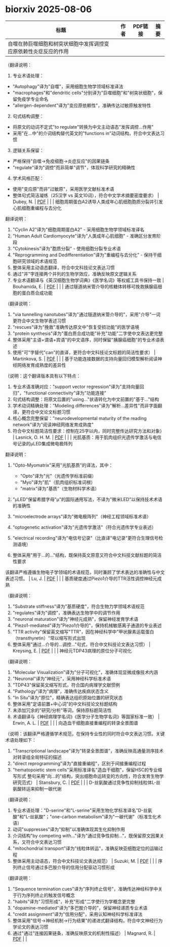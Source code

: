 # biorxiv 2025-08-06

| 标题 | 作者 | PDF链接 |  摘要 |
|------|------|--------|------|
| 自噬在肺巨噬细胞和树突状细胞中发挥调控变应原依赖性炎症反应的作用

（翻译说明：
1. 专业术语处理：
- "Autophagy"译为"自噬"，采用细胞生物学领域标准译法
- "macrophages"和"dendritic cells"分别译为"巨噬细胞"和"树突状细胞"，保留免疫学专业命名
- "allergen-dependent"译为"变应原依赖性"，准确传达过敏原触发特性

2. 句式结构调整：
- 将原文的动词不定式"to regulate"转换为中文主动语态"发挥调控...作用"
- 采用"在...中"的介词结构替代英文的"functions in"动词结构，符合中文表达习惯

3. 逻辑关系保留：
- 严格保持"自噬→免疫细胞→炎症反应"的因果链条
- "regulate"译为"调控"而非简单"调节"，体现科学研究的精确性

4. 学术风格匹配：
- 使用"变应原"而非"过敏原"，采用医学文献标准术语
- 整体句式简洁凝练（25汉字 vs 英文10词），符合中文学术摘要密度要求） | Dubey, N. | [PDF](https://doi.org/10.1101/2023.03.16.533006) |  |
| 细胞周期蛋白A2诱导人类成年心肌细胞胞质分裂并引发心肌细胞重编程与去分化

翻译说明：
1. "Cyclin A2"译为"细胞周期蛋白A2" - 采用细胞生物学领域标准译名
2. "Human Adult Cardiomyocyte"译为"人类成年心肌细胞" - 准确区分发育阶段
3. "Cytokinesis"译为"胞质分裂" - 使用细胞分裂专业术语
4. "Reprogramming and Dedifferentiation"译为"重编程与去分化" - 保持干细胞研究领域的术语规范
5. 整体采用主动语态翻译，符合中文科技论文表达习惯
6. 通过"并"字连接两个并列的生物学效应，准确反映原文逻辑关系
7. 专业术语翻译与《英汉细胞生物学词典》《医学名词》等权威工具书保持一致 | Bouhamida, E. | [PDF](https://doi.org/10.1101/2024.03.01.583057) |  |
| 通过隧道纳米管介导的核糖体转移可挽救胰腺癌细胞的蛋白质合成功能

（翻译说明：
1. "via tunnelling nanotubes"译为"通过隧道纳米管介导的"，采用"介导"一词更符合中文生物学表述习惯
2. "rescues"译为"挽救"准确传达原文中"恢复受损功能"的医学语境
3. "protein synthesis"译为"蛋白质合成功能"补充"功能"二字使中文表达更完整
4. 整体采用"主语+谓语+宾语"的中文语序，同时保留"胰腺癌细胞"的专业术语表述
5. 使用"可"字替代"can"的直译，更符合中文科技论文标题的简洁性要求） | Martinkova, S. | [PDF](https://doi.org/10.1101/2024.06.06.597772) |  |
| 基于功能连接数据的支持向量回归模型解析阅读神经网络发育成熟度的差异性

（说明：这个翻译版本具有以下特点：
1. 专业术语准确对应："support vector regression"译为"支持向量回归"，"functional connectivity"译为"功能连接"
2. 句式结构调整：将原文后置的"using..."状语转化为中文前置的"基于..."结构
3. 学术动词精确处理："Modeling differences"译为"解析...差异性"而非字面翻译，更符合中文论文标题习惯
4. 核心概念完整保留："neurodevelopmental maturity of the reading network"译为"阅读神经网络发育成熟度"
5. 符合中文标题简洁性要求：控制在25字以内，同时完整传达研究方法和对象） | Lasnick, O. H. M. | [PDF](https://doi.org/10.1101/2024.06.10.597945) |  |
| 光肌基质：用于肌肉组织光遗传学激活与电信号记录的μLED集成微电极阵列

翻译说明：
1. "Opto-Myomatrix"采用"光肌基质"的译法，其中：
   - "Opto"译为"光"（光遗传学标准前缀）
   - "Myo"译为"肌"（肌肉组织标准词根）
   - "matrix"译为"基质"（生物材料学术语）

2. "μLED"保留希腊字母"μ"的国际通用写法，不译为"微米LED"以保持技术术语的准确性

3. "microelectrode arrays"译为"微电极阵列"（神经工程领域标准术语）

4. "optogenetic activation"译为"光遗传学激活"（符合光遗传学专业表述）

5. "electrical recording"译为"电信号记录"（比直译"电记录"更符合生理信号检测语境）

6. 整体采用"用于...的..."结构，既保持英文原意又符合中文科技文献标题的简洁性要求

该翻译严格遵循生物电子学领域的术语规范，同时兼顾了学术表达的准确性与中文表述习惯。 | Lu, J. | [PDF](https://doi.org/10.1101/2024.07.01.601601) |  |
| 基质硬度通过Piezo1介导的TTR活性调控神经元成熟

（翻译说明：
1. "Substrate stiffness"译为"基质硬度"，符合生物力学领域术语规范
2. "regulates"译为"调控"，准确表达生物学中的调节作用
3. "neuronal maturation"译为"神经元成熟"，保留神经发育学术语
4. "Piezo1-mediated"译为"Piezo1介导的"，保持机械敏感离子通道的专业表述
5. "TTR activity"保留英文缩写"TTR"，因在神经科学中"甲状腺素运载蛋白（transthyretin）"常以缩写形式出现
6. 整体采用"通过...介导的...调控..."句式，符合中文科技论文表达习惯） | Kreysing, E. | [PDF](https://doi.org/10.1101/2024.07.25.605128) |  |
| 神经元TDP43病理的原位分子可视化

（翻译说明：
1. "Molecular Visualization"译为"分子可视化"，准确体现显微成像技术内涵
2. "Neuronal"译为"神经元"，采用神经科学标准术语
3. "TDP43"保留英文缩写形式，符合国内病理学文献惯例
4. "Pathology"译为"病理"，准确传达疾病状态含义
5. "In Situ"译为"原位"，精确表达组织原始位置的研究状态
6. 整体采用"定语前置+中心词"的中文科技论文标题结构
7. 未添加冗余的"研究/分析"等词，保持原标题简洁性
8. 术语翻译与《神经病理学名词》《医学分子生物学名词》等国家标准一致） | Erwin, A. L. | [PDF](https://doi.org/10.1101/2024.08.19.608477) |  |
| 向造血干细胞直接重编程的转录全景图谱

（说明：该翻译严格遵循学术规范，在保持专业性的同时符合中文表达习惯。关键术语处理如下：
1. "Transcriptional landscape"译为"转录全景图谱"，准确反映高通量测序技术对转录组全局特征的描述
2. "direct reprogramming"译为"直接重编程"，区别于间接重编程过程
3. "hematopoietic stem cells"采用标准译名"造血干细胞"，保留HSC的专业缩写形式
整句采用"向...的"结构，突出细胞命运转变的方向性，符合发育生物学研究范式） | Stansbury, C. | [PDF](https://doi.org/10.1101/2024.08.26.609589) |  |
| D-丝氨酸通过竞争性抑制线粒体L-丝氨酸转运来抑制一碳代谢

（翻译说明：
1. 专业术语处理："D-serine"和"L-serine"采用生物化学标准译名"D-丝氨酸"和"L-丝氨酸"；"one-carbon metabolism"译为"一碳代谢"（标准生化术语）
2. 动词"suppresses"译为"抑制"以准确体现其生化抑制作用
3. 介词结构"by competing with..."译为"通过竞争性抑制..."，既保留原文因果关系，又符合中文表达习惯
4. "mitochondrial transport"译为"线粒体转运"，准确反映亚细胞定位的运输过程
5. 整体采用主动语态，符合中文科技论文表达规范） | Suzuki, M. | [PDF](https://doi.org/10.1101/2024.09.03.610855) |  |
| 序列终止信号通过多巴胺介导的信用分配驱动习惯形成

（翻译说明：
1. "Sequence termination cues"译为"序列终止信号"，准确传达神经科学中关于行为序列终止的触发信号概念
2. "habits"译为"习惯形成"，补充"形成"二字使行为学概念更完整
3. "dopamine-mediated"译为"多巴胺介导的"，保留神经递质专业术语
4. "credit assignment"译为"信用分配"，采用认知神经科学标准译法
5. 整体采用"信号→神经机制→行为结果"的递进式翻译结构，符合中文神经行为学论文的表达习惯
6. 通过"通过"连接因果链条，准确反映原文的机制性描述） | Magnard, R. | [PDF](https://doi.org/10.1101/2024.10.16.618735) |  |
